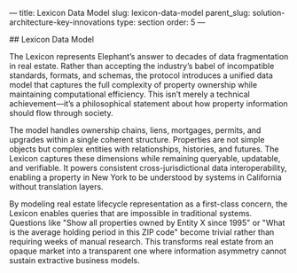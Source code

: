 — title: Lexicon Data Model slug: lexicon-data-model parent\_slug:
solution-architecture-key-innovations type: section order: 5 —

\## Lexicon Data Model

The Lexicon represents Elephant’s answer to decades of data
fragmentation in real estate. Rather than accepting the industry’s babel
of incompatible standards, formats, and schemas, the protocol introduces
a unified data model that captures the full complexity of property
ownership while maintaining computational efficiency. This isn’t merely
a technical achievement—it’s a philosophical statement about how
property information should flow through society.

The model handles ownership chains, liens, mortgages, permits, and
upgrades within a single coherent structure. Properties are not simple
objects but complex entities with relationships, histories, and futures.
The Lexicon captures these dimensions while remaining queryable,
updatable, and verifiable. It powers consistent cross-jurisdictional
data interoperability, enabling a property in New York to be understood
by systems in California without translation layers.

By modeling real estate lifecycle representation as a first-class
concern, the Lexicon enables queries that are impossible in traditional
systems. Questions like "Show all properties owned by Entity X since
1995" or "What is the average holding period in this ZIP code" become
trivial rather than requiring weeks of manual research. This transforms
real estate from an opaque market into a transparent one where
information asymmetry cannot sustain extractive business models.
